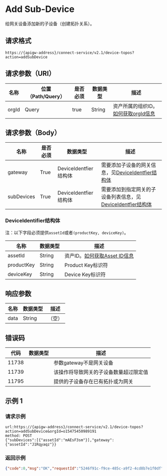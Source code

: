 # Add Sub-Device

给网关设备添加新的子设备（创建拓扑关系）。

## 请求格式

```
https://{apigw-address}/connect-service/v2.1/device-topos?action=addSubDevice
```

## 请求参数（URI）

| 名称          | 位置（Path/Query） | 是否必须 | 数据类型 | 描述      |
|---------------|------------------|----------|-----------|--------------|
| orgId         | Query            | true     | String    | 资产所属的组织ID。[如何获取orgId信息](/docs/api/zh_CN/latest/api_faqs#id-orgid-orgid)                |


## 请求参数（Body）

| 名称          | 是否必须 | 数据类型 | 描述      |
|--------------------|----------|-----------|--------------|
| gateway | True      |DeviceIdentfier结构体 | 需要添加子设备的网关信息，见[DeviceIdentfier结构体](/docs/api/zh_CN/latest/connect/add_sub_device.html#deviceidentifier) |
| subDevices           | True      | DeviceIdentfier结构体 | 需要添加到指定网关的子设备列表信息，见[DeviceIdentfier结构体](/docs/api/zh_CN/latest/connect/add_sub_device.html#deviceidentifier)  |


### DeviceIdentifier结构体

注：以下字段必须提供`assetId`或者`(productKey, deviceKey)`。

| 名称      | 数据类型 |描述|
|----------------|----------------|------------------|
| assetId  | String         | 资产ID。[如何获取Asset ID信息](/docs/api/zh_CN/latest/api_faqs.html#asset-id-assetid-assetid) |
| productKey | String         | Product Key标识符      |
| deviceKey | String         | Device Key标识符          |




## 响应参数

| 名称| 数据类型 | 描述         |
|-------------|--------------------|----------------|
| data | String | （空）               |


## 错误码

| 代码| 数据类型 | 描述         |
|-------------|-----------------------------------|-----------------------------|
| 11738 |                | 参数gateway不是网关设备                |
| 11739 |                | 该操作将导致网关的子设备数量超过限定值 |
| 11795 |                | 提供的子设备存在已有拓扑或为网关      |


## 示例 1

### 请求示例

```
url:https://{apigw-address}/connect-service/v2.1/device-topos?action=addSubDevice&orgId=o15475450989191
method: POST
{"subDevices":[{"assetId":"mAEsF3sm"}],"gateway":{"assetId":"J1Rqyaqz"}}
```

### 返回示例

```json
{"code":0,"msg":"OK","requestId":"5246f91c-f9ce-485c-a9f2-4cd8b7e1f0df","data":null}
```

